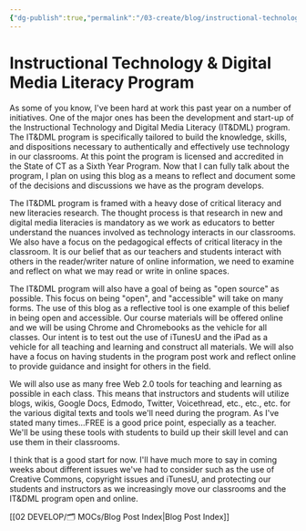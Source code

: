 ```yaml
---
{"dg-publish":true,"permalink":"/03-create/blog/instructional-technology-and-digital-media-literacy-program/","title":"Instructional Technology & Digital Media Literacy Program","tags":["chrome","chromebooks","itdml","new-literacies","open-source","technology"]}
---
```


# Instructional Technology & Digital Media Literacy Program

As some of you know, I've been hard at work this past year on a number of initiatives. One of the major ones has been the development and start-up of the Instructional Technology and Digital Media Literacy (IT&DML) program. The IT&DML program is specifically tailored to build the knowledge, skills, and dispositions necessary to authentically and effectively use technology in our classrooms. At this point the program is licensed and accredited in the State of CT as a Sixth Year Program. Now that I can fully talk about the program, I plan on using this blog as a means to reflect and document some of the decisions and discussions we have as the program develops.

The IT&DML program is framed with a heavy dose of critical literacy and new literacies research. The thought process is that research in new and digital media literacies is mandatory as we work as educators to better understand the nuances involved as technology interacts in our classrooms. We also have a focus on the pedagogical effects of critical literacy in the classroom. It is our belief that as our teachers and students interact with others in the reader/writer nature of online information, we need to examine and reflect on what we may read or write in online spaces.

The IT&DML program will also have a goal of being as "open source" as possible. This focus on being "open", and "accessible" will take on many forms. The use of this blog as a reflective tool is one example of this belief in being open and accessible. Our course materials will be offered online and we will be using Chrome and Chromebooks as the vehicle for all classes. Our intent is to test out the use of iTunesU and the iPad as a vehicle for all teaching and learning and construct all materials. We will also have a focus on having students in the program post work and reflect online to provide guidance and insight for others in the field.

We will also use as many free Web 2.0 tools for teaching and learning as possible in each class. This means that instructors and students will utilize blogs, wikis, Google Docs, Edmodo, Twitter, Voicethread, etc., etc., etc. for the various digital texts and tools we'll need during the program. As I've stated many times...FREE is a good price point, especially as a teacher. We'll be using these tools with students to build up their skill level and can use them in their classrooms.

I think that is a good start for now. I'll have much more to say in coming weeks about different issues we've had to consider such as the use of Creative Commons, copyright issues and iTunesU, and protecting our students and instructors as we increasingly move our classrooms and the IT&DML program open and online.

[[02 DEVELOP/🗂️ MOCs/Blog Post Index\|Blog Post Index]]
